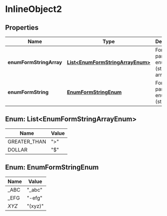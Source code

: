 

# InlineObject2

## Properties

Name | Type | Description | Notes
------------ | ------------- | ------------- | -------------
**enumFormStringArray** | [**List&lt;EnumFormStringArrayEnum&gt;**](#List&lt;EnumFormStringArrayEnum&gt;) | Form parameter enum test (string array) |  [optional]
**enumFormString** | [**EnumFormStringEnum**](#EnumFormStringEnum) | Form parameter enum test (string) |  [optional]



## Enum: List&lt;EnumFormStringArrayEnum&gt;

Name | Value
---- | -----
GREATER_THAN | "&gt;"
DOLLAR | "$"



## Enum: EnumFormStringEnum

Name | Value
---- | -----
_ABC | "_abc"
_EFG | "-efg"
_XYZ_ | "(xyz)"



